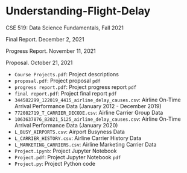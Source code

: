 # Understanding-Flight-Delay
CSE 519: Data Science Fundamentals, Fall 2021

Final Report. December 2, 2021

Progress Report. November 11, 2021

Proposal. October 21, 2021

- `Course Projects.pdf`: Project descriptions
- `proposal.pdf`: Project proposal `pdf`
- `progress report.pdf`: Project progress report `pdf`
- `final report.pdf`: Project final report `pdf`
- `344582299_122019_4415_airline_delay_causes.csv`: Airline On-Time Arrival Performance Data (January 2012 - December 2019)
- `772082719_T_CARRIER_DECODE.csv`: Airline Carrier Group Data
- `1063637876_82021_5125_airline_delay_causes.csv`: Airline On-Time Arrival Performance Data (January 2020)
- `L_BUSY_AIRPORTS.csv`: Airport Busyness Data
- `L_CARRIER_HISTORY.csv`: Airline Carrier History Data
- `L_MARKETING_CARRIERS.csv`: Airline Marketing Carrier Data
- `Project.ipynb`: Project Jupyter Notebook
- `Project.pdf`: Project Jupyter Notebook `pdf`
- `Project.py`: Project Python code
